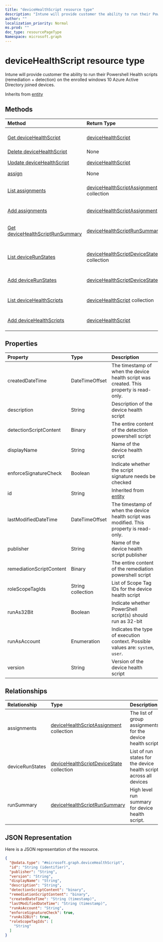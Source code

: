 ```yaml
---
title: "deviceHealthScript resource type"
description: "Intune will provide customer the ability to run their Powershell Health scripts (remediation + detection) on the enrolled windows 10 Azure Active Directory joined devices."
author: ""
localization_priority: Normal
ms.prod: ""
doc_type: resourcePageType
Namespace: microsoft.graph
---
```



# deviceHealthScript resource type

Intune will provide customer the ability to run their Powershell Health scripts (remediation + detection) on the enrolled windows 10 Azure Active Directory joined devices.


Inherits from [entity](../resources/entity.md)

## Methods
|Method|Return Type|Description|
|:---|:---|:---|
|[Get deviceHealthScript](../api/intune-devices-devicehealthscript-get.md)|[deviceHealthScript](../resources/intune-devices-deviceHealthScript.md)|Read properties and relationships of the [deviceHealthScript](../resources/devicehealthscript.md) object.|
|[Delete deviceHealthScript](../api/intune-devices-devicehealthscript-delete.md)|None|Deletes a [deviceHealthScript](../resources/devicehealthscript.md).|
|[Update deviceHealthScript](../api/intune-devices-devicehealthscript-update.md)|[deviceHealthScript](../resources/intune-devices-deviceHealthScript.md)|Update the properties of a [deviceHealthScript](../resources/devicehealthscript.md) object.|
|[assign](../api/intune-devices-devicehealthscript-assign.md)|None||
|[List assignments](../api/intune-devices-devicehealthscript-list-assignments.md)|[deviceHealthScriptAssignment](../resources/intune-devices-deviceHealthScriptAssignment.md) collection|Get the deviceHealthScriptAssignments from the assignments navigation property.|
|[Add assignments](../api/intune-devices-devicehealthscript-post-assignments.md)|[deviceHealthScriptAssignment](../resources/intune-devices-deviceHealthScriptAssignment.md)|Add assignments by posting to the assignments collection.|
|[Get deviceHealthScriptRunSummary](../api/intune-devices-devicehealthscriptrunsummary-get.md)|[deviceHealthScriptRunSummary](../resources/intune-devices-deviceHealthScriptRunSummary.md)|Read properties and relationships of the [deviceHealthScriptRunSummary](../resources/devicehealthscriptrunsummary.md) object.|
|[List deviceRunStates](../api/intune-devices-devicehealthscript-list-devicerunstates.md)|[deviceHealthScriptDeviceState](../resources/intune-devices-deviceHealthScriptDeviceState.md) collection|Get the deviceHealthScriptDeviceStates from the deviceRunStates navigation property.|
|[Add deviceRunStates](../api/intune-devices-devicehealthscript-post-devicerunstates.md)|[deviceHealthScriptDeviceState](../resources/intune-devices-deviceHealthScriptDeviceState.md)|Add deviceRunStates by posting to the deviceRunStates collection.|
|[List deviceHealthScripts](../api/intune-devices-devicemanagement-list-devicehealthscripts.md)|[deviceHealthScript](../resources/intune-devices-deviceHealthScript.md) collection|Get the deviceHealthScripts from the deviceHealthScripts navigation property.|
|[Add deviceHealthScripts](../api/intune-devices-devicemanagement-post-devicehealthscripts.md)|[deviceHealthScript](../resources/intune-devices-deviceHealthScript.md)|Add deviceHealthScripts by posting to the deviceHealthScripts collection.|

## Properties
|Property|Type|Description|
|:---|:---|:---|
|createdDateTime|DateTimeOffset|The timestamp of when the device health script was created. This property is read-only.|
|description|String|Description of the device health script|
|detectionScriptContent|Binary|The entire content of the detection powershell script|
|displayName|String|Name of the device health script|
|enforceSignatureCheck|Boolean|Indicate whether the script signature needs be checked|
|id|String| Inherited from [entity](../resources/entity.md)|
|lastModifiedDateTime|DateTimeOffset|The timestamp of when the device health script was modified. This property is read-only.|
|publisher|String|Name of the device health script publisher|
|remediationScriptContent|Binary|The entire content of the remediation powershell script|
|roleScopeTagIds|String collection|List of Scope Tag IDs for the device health script|
|runAs32Bit|Boolean|Indicate whether PowerShell script(s) should run as 32-bit|
|runAsAccount|Enumeration|Indicates the type of execution context. Possible values are: `system`, `user`.|
|version|String|Version of the device health script|

## Relationships
|Relationship|Type|Description|
|:---|:---|:---|
|assignments|[deviceHealthScriptAssignment](../resources/intune-devices-deviceHealthScriptAssignment.md) collection|The list of group assignments for the device health script|
|deviceRunStates|[deviceHealthScriptDeviceState](../resources/intune-devices-deviceHealthScriptDeviceState.md) collection|List of run states for the device health script across all devices|
|runSummary|[deviceHealthScriptRunSummary](../resources/intune-devices-deviceHealthScriptRunSummary.md)|High level run summary for device health script.|

## JSON Representation
Here is a JSON representation of the resource.
<!-- {
  "blockType": "resource",
  "keyProperty": "id",
  "@odata.type": "microsoft.graph.deviceHealthScript",
  "baseType": "microsoft.graph.entity",
  "openType": false
}
-->
``` json
{
  "@odata.type": "#microsoft.graph.deviceHealthScript",
  "id": "String (identifier)",
  "publisher": "String",
  "version": "String",
  "displayName": "String",
  "description": "String",
  "detectionScriptContent": "binary",
  "remediationScriptContent": "binary",
  "createdDateTime": "String (timestamp)",
  "lastModifiedDateTime": "String (timestamp)",
  "runAsAccount": "String",
  "enforceSignatureCheck": true,
  "runAs32Bit": true,
  "roleScopeTagIds": [
    "String"
  ]
}
```

